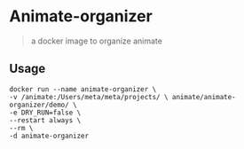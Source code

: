 # Animate-organizer

>  a docker image to organize animate

## Usage
```shell
docker run --name animate-organizer \
-v /animate:/Users/meta/meta/projects/ \ animate/animate-organizer/demo/ \
-e DRY_RUN=false \
--restart always \
--rm \
-d animate-organizer
```